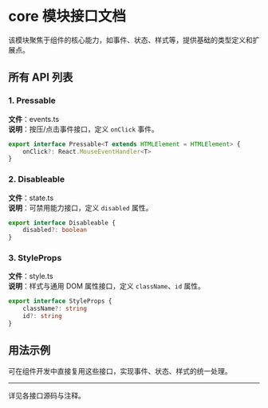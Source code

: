 # core 模块接口文档

该模块聚焦于组件的核心能力，如事件、状态、样式等，提供基础的类型定义和扩展点。

## 所有 API 列表

### 1. Pressable<T extends HTMLElement = HTMLElement>
**文件**：events.ts  
**说明**：按压/点击事件接口，定义 `onClick` 事件。
```ts
export interface Pressable<T extends HTMLElement = HTMLElement> {
	onClick?: React.MouseEventHandler<T>
}
```

### 2. Disableable
**文件**：state.ts  
**说明**：可禁用能力接口，定义 `disabled` 属性。
```ts
export interface Disableable {
	disabled?: boolean
}
```

### 3. StyleProps
**文件**：style.ts  
**说明**：样式与通用 DOM 属性接口，定义 `className`、`id` 属性。
```ts
export interface StyleProps {
	className?: string
	id?: string
}
```

## 用法示例
可在组件开发中直接复用这些接口，实现事件、状态、样式的统一处理。

---

详见各接口源码与注释。